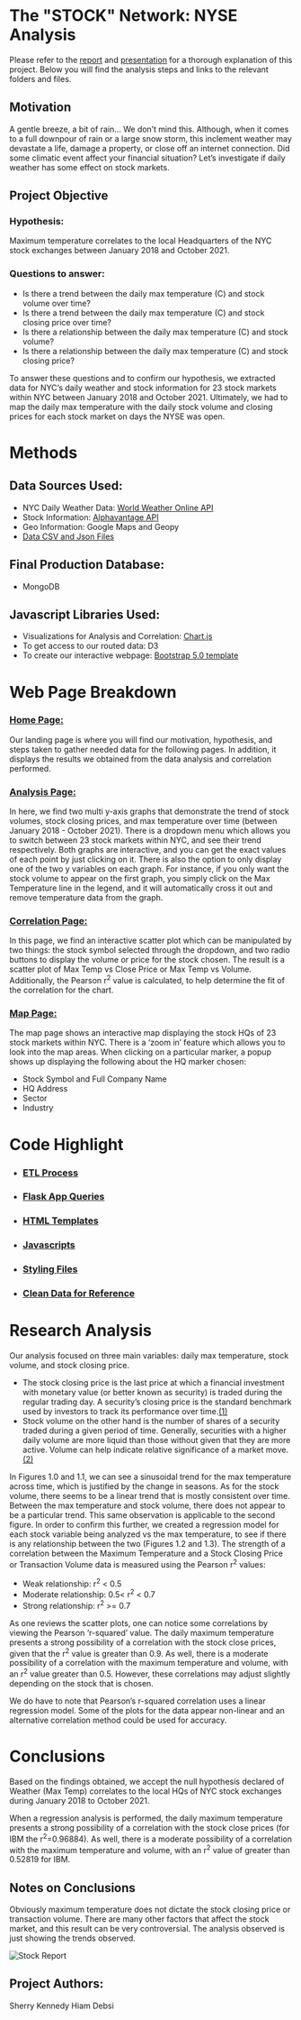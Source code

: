 # The "STOCK" Network: NYSE Analysis
Please refer to the [report](https://github.com/SherryKennedy/Weather_vs_NYSE_Analysis/blob/master/Project%203%20-%20Report.pdf) and [presentation](https://github.com/SherryKennedy/Weather_vs_NYSE_Analysis/blob/master/Project%203%20-%20Presentation.pdf) for a thorough explanation of this project. Below you will find the analysis steps and links to the relevant folders and files.


## Motivation
A gentle breeze, a bit of rain… We don’t mind this. Although, when it comes to a full downpour of rain or a large snow storm, this inclement weather may devastate a life, damage a property, or close off an internet connection. Did some climatic event affect your financial situation? Let’s investigate if daily weather has some effect on stock markets.

## Project Objective
### Hypothesis:
Maximum temperature correlates to the local Headquarters of the NYC stock exchanges between January 2018 and October 2021.

### Questions to answer:
* Is there a trend between the daily max temperature (C) and stock volume over time?
* Is there a trend between the daily max temperature (C) and stock closing price over time?
* Is there a relationship between the daily max temperature (C) and stock volume?
* Is there a relationship between the daily max temperature (C) and stock closing price?


To answer these questions and to confirm our hypothesis, we extracted data for NYC’s daily weather and stock information for 23 stock markets within NYC between January 2018 and October 2021. Ultimately, we had to map the daily max temperature with the daily stock volume and closing prices for each stock market on days the NYSE was open.

# Methods
## Data Sources Used:
  * NYC Daily Weather Data: [World Weather Online API](https://www.worldweatheronline.com/developer/api/docs/historical-weather-api.aspx)
  * Stock Information: [Alphavantage API](https://www.alphavantage.co/documentation/#avc-price)
  * Geo Information: Google Maps and Geopy
  * [Data CSV and Json Files](https://github.com/hiamdebsi/Project_3-Visualize_Me_Captain/tree/main/StockMarketWeather/app/data)

## Final Production Database: 
 * MongoDB

## Javascript Libraries Used: 
  * Visualizations for Analysis and Correlation: [Chart.js](https://www.chartjs.org/)
  * To get access to our routed data: D3
  * To create our interactive webpage: [Bootstrap 5.0 template](https://startbootstrap.com/previews/agency)


# Web Page Breakdown
### [Home Page:](https://github.com/SherryKennedy/Weather_vs_NYSE_Analysis/blob/master/StockMarketWeather/app/templates/index.html)
Our landing page is where you will find our motivation, hypothesis, and steps taken to gather needed data for the following pages. In addition, it displays the results we obtained from the data analysis and correlation performed.
### [Analysis Page:](https://github.com/SherryKennedy/Weather_vs_NYSE_Analysis/blob/master/StockMarketWeather/app/templates/stockweather.html)
In here, we find two multi y-axis graphs that demonstrate the trend of stock volumes, stock closing prices, and max temperature over time (between January 2018 - October 2021).
There is a dropdown menu which allows you to switch between 23 stock markets within NYC, and see their trend respectively.
Both graphs are interactive, and you can get the exact values of each point by just clicking on it.
There is also the option to only display one of the two y variables on each graph. For instance, if you only want the stock volume to appear on the first graph, you simply click on the Max Temperature line in the legend, and it will automatically cross it out and remove temperature data from the graph.
### [Correlation Page:](https://github.com/hiamdebsi/Project_3-Visualize_Me_Captain/blob/main/StockMarketWeather/app/templates/stats.html)
In this page, we find an interactive scatter plot which can be manipulated by two things: the stock symbol selected through the dropdown, and two radio buttons to display the volume or price for the stock chosen. The result is a scatter plot of Max Temp vs Close Price or Max Temp vs Volume. Additionally, the Pearson r<sup>2</sup> value is calculated, to help determine the fit of the correlation for the chart.

### [Map Page:](https://github.com/hiamdebsi/Project_3-Visualize_Me_Captain/blob/main/StockMarketWeather/app/templates/map.html)
The map page shows an interactive map displaying the stock HQs of 23 stock markets within NYC. There is a ‘zoom in’ feature which allows you to look into the map areas. When clicking on a particular marker, a popup shows up displaying the following about the HQ marker chosen:

* Stock Symbol and Full Company Name
* HQ Address
* Sector
* Industry

# Code Highlight
* ### [ETL Process](https://github.com/SherryKennedy/Weather_vs_NYSE_Analysis/blob/master/Project%203%20-%20Report.pdf)
* ### [Flask App Queries](https://github.com/SherryKennedy/Weather_vs_NYSE_Analysis/blob/master/StockMarketWeather/app/app.py)
* ### [HTML Templates](https://github.com/SherryKennedy/Weather_vs_NYSE_Analysis/tree/master/StockMarketWeather/app/templates)
* ### [Javascripts](https://github.com/SherryKennedy/Weather_vs_NYSE_Analysis/tree/master/StockMarketWeather/app/static/js)
* ### [Styling Files](https://github.com/SherryKennedy/Weather_vs_NYSE_Analysis/tree/master/StockMarketWeather/app/static/css)
* ### [Clean Data for Reference](https://github.com/SherryKennedy/Weather_vs_NYSE_Analysis/tree/master/StockMarketWeather/app/data)

# Research Analysis
Our analysis focused on three main variables: daily max temperature, stock volume, and stock closing price. 
* The stock closing price is the last price at which a financial investment with monetary value (or better known as security) is traded during the regular trading day. A security’s closing price is the standard benchmark used by investors to track its performance over time.[(1)](https://www.investopedia.com/terms/c/closingprice.asp)
* Stock volume on the other hand is the number of shares of a security traded during a given period of time. Generally, securities with a higher daily volume are more liquid than those without given that they are more active. Volume can help indicate relative significance of a market move.[(2)](https://www.investopedia.com/terms/v/volume.asp)

In Figures 1.0 and 1.1, we can see a sinusoidal trend for the max temperature across time, which is justified by the change in seasons. As for the stock volume, there seems to be a linear trend that is mostly consistent over time. Between the max temperature and stock volume, there does not appear to be a particular trend. This same observation is applicable to the second figure. 
In order to confirm this further, we created a regression model for each stock variable being analyzed vs the max temperature, to see if there is any relationship between the two (Figures 1.2 and 1.3).
The strength of a correlation between the Maximum Temperature and a Stock Closing Price or Transaction Volume data is measured using the Pearson r<sup>2</sup> values: 
  * Weak relationship: r<sup>2</sup> < 0.5
  * Moderate relationship: 0.5<  r<sup>2</sup> < 0.7
  * Strong relationship:  r<sup>2</sup> >= 0.7

As one reviews the scatter plots, one can notice some correlations by viewing the Pearson ‘r-squared’ value. The daily maximum temperature presents a strong possibility of a correlation with the stock close prices, given that the r<sup>2</sup> value is greater than 0.9. As well, there is a moderate possibility of a correlation with the maximum temperature and volume, with an r<sup>2</sup> value greater than 0.5. However, these correlations may adjust slightly depending on the stock that is chosen.

We do have to note that Pearson’s r-squared correlation uses a linear regression model. Some of the plots for the data appear non-linear and an alternative correlation method could be used for accuracy.

# Conclusions
Based on the findings obtained, we accept the null hypothesis declared of Weather (Max Temp) correlates to the local HQs of NYC stock exchanges during January 2018 to October 2021. 

When a regression analysis is performed, the daily maximum temperature presents a strong possibility of a correlation with the stock close prices (for IBM the r<sup>2</sup>=0.96884). As well, there is a moderate possibility of a correlation with the maximum temperature and volume, with an r<sup>2</sup> value of greater than 0.52819 for IBM. 

## Notes on Conclusions

Obviously maximum temperature does not dictate the stock closing price or transaction volume. There are many other factors that affect the stock market, and this result can be very controversial. The analysis observed is just showing the trends observed. 

![Stock Report](StockImage.jpg)

## Project Authors:
Sherry Kennedy
Hiam Debsi


